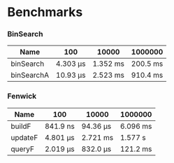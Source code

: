 # Benchmarks

### BinSearch

| Name | 100 | 10000 | 1000000 |
| --- | --- | --- | --- |
| binSearch | 4.303 μs | 1.352 ms | 200.5 ms |
| binSearchA | 10.93 μs | 2.523 ms | 910.4 ms |

### Fenwick

| Name | 100 | 10000 | 1000000 |
| --- | --- | --- | --- |
| buildF | 841.9 ns | 94.36 μs | 6.096 ms |
| updateF | 4.801 μs | 2.721 ms | 1.577 s |
| queryF | 2.019 μs | 832.0 μs | 121.2 ms |

